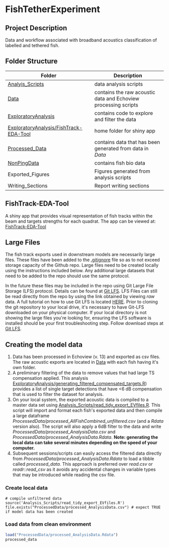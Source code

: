 # FishTetherExperiment

## Project Description
Data and workflow associated with broadband acoustics classification of labelled and tethered fish.

## Folder Structure
Folder | Description
---------- | --------------------------------------------------
[Analyis_Scripts](Analysis_Scripts) | data analysis scripts
[Data](Data) | contains the raw acoustic data and Echoview processing scripts
[ExploratoryAnalysis](ExploratoryAnalysis) | contains code to explore and filter the data
[ExploratoryAnalysis/FishTrack-EDA-Tool](ExploratoryAnalysis/FishTrack-EDA-Tool) | home folder for shiny app
[Processed_Data](Processed_Data) | contains data that has been generated from data in *Data*
[NonPingData](NonPingData) | contains fish bio data
Exported_Figures | Figures generated from analysis scripts
Writing_Sections | Report writing sections

## FishTrack-EDA-Tool
A shiny app that provides visual representation of fish tracks within the beam and targets strengths for each quadrat. The app can be viewed at: [FishTrack-EDA-Tool](https://gfs8966.shinyapps.io/FishTrack-EDA-Tool/)

## Large Files
The fish track exports used in downstream models are necessarily large files. These files have been added to the [.gitignore](.gitignore) file so as to not exceed storage capacity of the Github repo. Large files need to be created locally using the instructions included below. Any additional large datasets that need to be added to the repo should use the same protocol.

In the future these files may be included in the repo using Git Large File Storage (LFS) protocol.  Details can be found at [Git LFS](https://git-lfs.github.com/). LFS Files can still be read directly from the repo by using the link obtained by viewing *raw* data. A full tutorial on how to use Git LFS is located [HERE](https://github.com/git-lfs/git-lfs/wiki/Tutorial#migrating-existing-repository-data-to-lfs). Prior to cloning the git repository to your local drive, it's necessary to have Git-LFS downloaded on your physical computer. If your local directory is not showing the large files you're looking for, ensuring the LFS software is installed should be your first troubleshooting step. Follow download steps at [Git LFS](https://git-lfs.github.com/).

## Creating the model data
1. Data has been processed in Echoview (v. 13) and exported as csv files. The raw acoustic exports are located in [Data](Data) with each fish having it's own folder.  
2. A preliminary filtering of the data to remove values that had large TS compensation applied. This analysis [ExploratoryAnalysis/generating_filtered_compensated_targets.R](ExploratoryAnalysis/generating_filtered_compensated_targets.R)) provides a list of single target detections that have <6 dB compensation that is used to filter the dataset for analysis.
3. On your local system, the exported acoustic data is compiled to a master data set using [Analysis_Scripts/read_tidy_export_EVfiles.R](Analysis_Scripts/read_tidy_export_EVfiles.R). This script will import and format each fish's exported data and then compile a large dataframe *ProcessedData/processed_AllFishCombined_unfiltered.csv* (and a *Rdata* version also). The script will also apply a 6dB filter to the data and write *ProcessedData/processed_AnalysisData.csv* and *ProcessedData/processed_AnalysisData.Rdata*. **Note: generating the local data can take several minutes depending on the speed of your computer.**
4. Subsequent sessions/scripts can easily access the filtered data directly from *ProcessedData/processed_AnalysisData.Rdata* to load a tibble called *processed_data*. This approach is preferred over *read.csv* or *readr::read_csv* as it avoids any accidental changes in variable types that may be introduced while reading the csv file.

### Create local data
``` {r}
# compile unfiltered data
source('Analysis_Scripts/read_tidy_export_EVfiles.R')
file.exists("ProcessedData/processed_AnalysisData.csv") # expect TRUE if model data has been created
```
### Load data from clean environment
``` r
load("ProcessedData/processed_AnalysisData.Rdata")
processed_data
```
